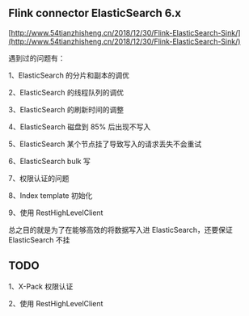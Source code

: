 ## Flink connector ElasticSearch 6.x

[http://www.54tianzhisheng.cn/2018/12/30/Flink-ElasticSearch-Sink/](http://www.54tianzhisheng.cn/2018/12/30/Flink-ElasticSearch-Sink/)

遇到过的问题有：

1、ElasticSearch 的分片和副本的调优

2、ElasticSearch 的线程队列的调优

3、ElasticSearch 的刷新时间的调整

4、ElasticSearch 磁盘到 85% 后出现不写入

5、ElasticSearch 某个节点挂了导致写入的请求丢失不会重试

6、ElasticSearch bulk 写

7、权限认证的问题

8、Index template 初始化

9、使用 RestHighLevelClient

总之目的就是为了在能够高效的将数据写入进 ElasticSearch，还要保证 ElasticSearch 不挂


## TODO

1、X-Pack 权限认证

2、使用 RestHighLevelClient
